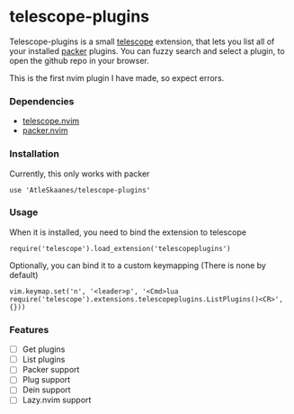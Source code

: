 # telescope-plugins

Telescope-plugins is a small [telescope](https://github.com/nvim-telescope/telescope.nvim) extension,
that lets you list all of your installed [packer](https://github.com/wbthomason/packer.nvim) plugins.
You can fuzzy search and select a plugin, to open the github repo in your browser.

This is the first nvim plugin I have made, so expect errors.

### Dependencies
- [telescope.nvim](https://github.com/nvim-telescope/telescope.nvim)
- [packer.nvim](https://github.com/wbthomason/packer.nvim)


### Installation
Currently, this only works with packer
```vim
use 'AtleSkaanes/telescope-plugins'
```

### Usage
When it is installed, you need to bind the extension to telescope
```vim
require('telescope').load_extension('telescopeplugins')
```

Optionally, you can bind it to a custom keymapping (There is none by default)
```vim
vim.keymap.set('n', '<leader>p', '<Cmd>lua require('telescope').extensions.telescopeplugins.ListPlugins()<CR>', {}))
```

### Features
- [ ] Get plugins
- [ ] List plugins
- [ ] Packer support
- [ ] Plug support
- [ ] Dein support
- [ ] Lazy.nvim support
